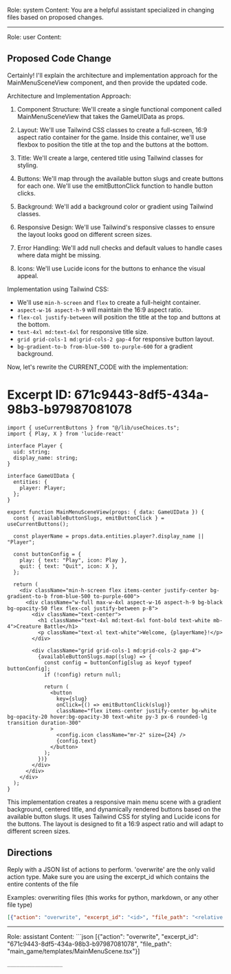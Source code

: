 Role: system
Content: You are a helpful assistant specialized in changing files based on proposed changes.
__________________
Role: user
Content: 
## Proposed Code Change
Certainly! I'll explain the architecture and implementation approach for the MainMenuSceneView component, and then provide the updated code.

Architecture and Implementation Approach:

1. Component Structure:
   We'll create a single functional component called MainMenuSceneView that takes the GameUIData as props.

2. Layout:
   We'll use Tailwind CSS classes to create a full-screen, 16:9 aspect ratio container for the game. Inside this container, we'll use flexbox to position the title at the top and the buttons at the bottom.

3. Title:
   We'll create a large, centered title using Tailwind classes for styling.

4. Buttons:
   We'll map through the available button slugs and create buttons for each one. We'll use the emitButtonClick function to handle button clicks.

5. Background:
   We'll add a background color or gradient using Tailwind classes.

6. Responsive Design:
   We'll use Tailwind's responsive classes to ensure the layout looks good on different screen sizes.

7. Error Handling:
   We'll add null checks and default values to handle cases where data might be missing.

8. Icons:
   We'll use Lucide icons for the buttons to enhance the visual appeal.

Implementation using Tailwind CSS:

- We'll use `min-h-screen` and `flex` to create a full-height container.
- `aspect-w-16 aspect-h-9` will maintain the 16:9 aspect ratio.
- `flex-col justify-between` will position the title at the top and buttons at the bottom.
- `text-4xl md:text-6xl` for responsive title size.
- `grid grid-cols-1 md:grid-cols-2 gap-4` for responsive button layout.
- `bg-gradient-to-b from-blue-500 to-purple-600` for a gradient background.

Now, let's rewrite the CURRENT_CODE with the implementation:

# Excerpt ID: 671c9443-8df5-434a-98b3-b97987081078
```tsx main_game/templates/MainMenuScene.tsx
import { useCurrentButtons } from "@/lib/useChoices.ts";
import { Play, X } from 'lucide-react'

interface Player {
  uid: string;
  display_name: string;
}

interface GameUIData {
  entities: {
    player: Player;
  };
}

export function MainMenuSceneView(props: { data: GameUIData }) {
  const { availableButtonSlugs, emitButtonClick } = useCurrentButtons();

  const playerName = props.data.entities.player?.display_name || "Player";

  const buttonConfig = {
    play: { text: "Play", icon: Play },
    quit: { text: "Quit", icon: X },
  };

  return (
    <div className="min-h-screen flex items-center justify-center bg-gradient-to-b from-blue-500 to-purple-600">
      <div className="w-full max-w-4xl aspect-w-16 aspect-h-9 bg-black bg-opacity-50 flex flex-col justify-between p-8">
        <div className="text-center">
          <h1 className="text-4xl md:text-6xl font-bold text-white mb-4">Creature Battle</h1>
          <p className="text-xl text-white">Welcome, {playerName}!</p>
        </div>

        <div className="grid grid-cols-1 md:grid-cols-2 gap-4">
          {availableButtonSlugs.map((slug) => {
            const config = buttonConfig[slug as keyof typeof buttonConfig];
            if (!config) return null;

            return (
              <button
                key={slug}
                onClick={() => emitButtonClick(slug)}
                className="flex items-center justify-center bg-white bg-opacity-20 hover:bg-opacity-30 text-white py-3 px-6 rounded-lg transition duration-300"
              >
                <config.icon className="mr-2" size={24} />
                {config.text}
              </button>
            );
          })}
        </div>
      </div>
    </div>
  );
}
```

This implementation creates a responsive main menu scene with a gradient background, centered title, and dynamically rendered buttons based on the available button slugs. It uses Tailwind CSS for styling and Lucide icons for the buttons. The layout is designed to fit a 16:9 aspect ratio and will adapt to different screen sizes.

## Directions
Reply with a JSON list of actions to perform. 'overwrite' are the only valid action type. 
Make sure you are using the excerpt_id which contains the entire contents of the file

Examples:
overwriting files (this works for python, markdown, or any other file type)
```json output_example1
[{"action": "overwrite", "excerpt_id": "<id>", "file_path": "<relative file path>"}]
```

__________________
Role: assistant
Content: ```json
[{"action": "overwrite", "excerpt_id": "671c9443-8df5-434a-98b3-b97987081078", "file_path": "main_game/templates/MainMenuScene.tsx"}]
```
__________________

